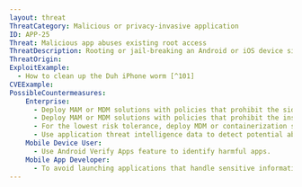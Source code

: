 ```yaml
---
layout: threat
ThreatCategory: Malicious or privacy-invasive application
ID: APP-25
Threat: Malicious app abuses existing root access
ThreatDescription: Rooting or jail-breaking an Android or iOS device significantly degrades its security architecture by enabling arbitrary apps to execute commands as root. A malicious app could, under an assumption some percentage of devices have been rooted or jail-broken, attempt to abuse implicit root privilege escalation.
ThreatOrigin:
ExploitExample:
  - How to clean up the Duh iPhone worm [^101]
CVEExample:
PossibleCountermeasures:
    Enterprise:
      - Deploy MAM or MDM solutions with policies that prohibit the side-loading of apps, which may bypass security checks on the app.
      - Deploy MAM or MDM solutions with policies that prohibit the installation of apps from 3rd party (unofficial) app stores.
      - For the lowest risk tolerance, deploy MDM or containerization solutions with policies that can detect and block access to enterprise resources by rooted/jail-broken devices.
      - Use application threat intelligence data to detect potential abuse of rooted/jail-broken BYOD devices
    Mobile Device User:
      - Use Android Verify Apps feature to identify harmful apps.
    Mobile App Developer:
      - To avoid launching applications that handle sensitive information on a rooted/jail-broken device, perform device integrity checking, such as using Android SafetyNet, Samsung Knox hardware-backed remote attestation, or other applicable remote attestation technologies device integrity attestation API
---
```

